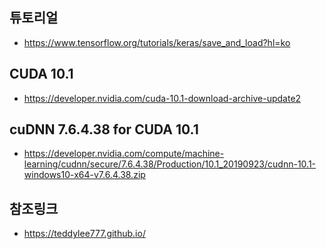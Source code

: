 ## 튜토리얼
- https://www.tensorflow.org/tutorials/keras/save_and_load?hl=ko

## CUDA 10.1
- https://developer.nvidia.com/cuda-10.1-download-archive-update2

## cuDNN 7.6.4.38 for CUDA 10.1
- https://developer.nvidia.com/compute/machine-learning/cudnn/secure/7.6.4.38/Production/10.1_20190923/cudnn-10.1-windows10-x64-v7.6.4.38.zip 

## 참조링크
- https://teddylee777.github.io/
